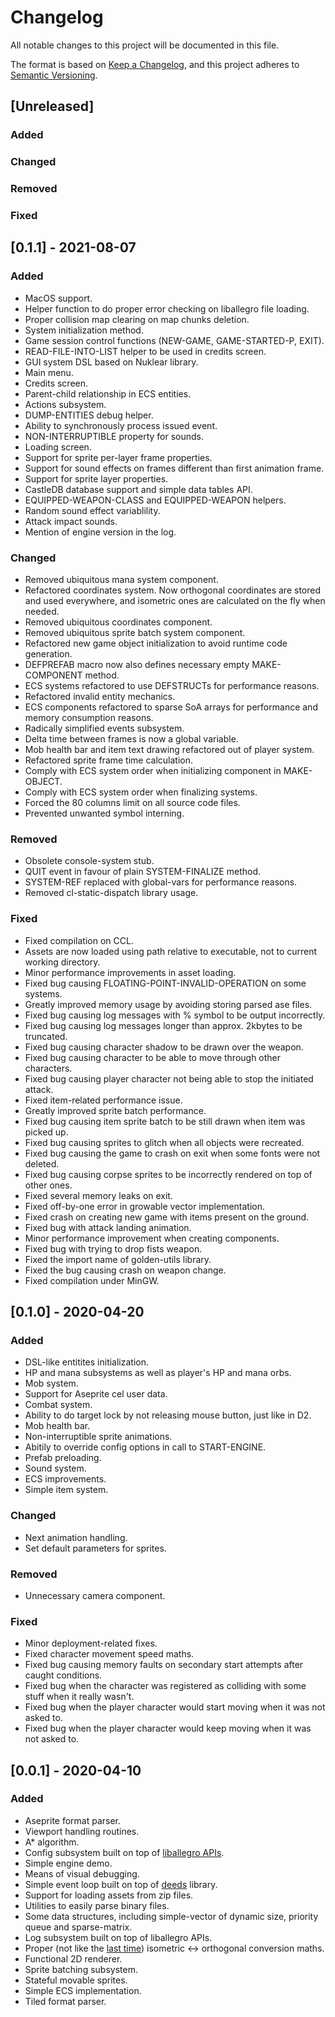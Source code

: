 # Changelog
All notable changes to this project will be documented in this file.

The format is based on [Keep a Changelog](https://keepachangelog.com/en/1.1.0),
and this project adheres to
[Semantic Versioning](https://semver.org/spec/v2.0.0.html).

## [Unreleased]
### Added
### Changed
### Removed
### Fixed

## [0.1.1] - 2021-08-07
### Added
- MacOS support.
- Helper function to do proper error checking on liballegro file loading.
- Proper collision map clearing on map chunks deletion.
- System initialization method.
- Game session control functions (NEW-GAME, GAME-STARTED-P, EXIT).
- READ-FILE-INTO-LIST helper to be used in credits screen.
- GUI system DSL based on Nuklear library.
- Main menu.
- Credits screen.
- Parent-child relationship in ECS entities.
- Actions subsystem.
- DUMP-ENTITIES debug helper.
- Ability to synchronously process issued event.
- NON-INTERRUPTIBLE property for sounds.
- Loading screen.
- Support for sprite per-layer frame properties.
- Support for sound effects on frames different than first animation frame.
- Support for sprite layer properties.
- CastleDB database support and simple data tables API.
- EQUIPPED-WEAPON-CLASS and EQUIPPED-WEAPON helpers.
- Random sound effect variablility.
- Attack impact sounds.
- Mention of engine version in the log.

### Changed
- Removed ubiquitous mana system component.
- Refactored coordinates system. Now orthogonal coordinates are stored and used
  everywhere, and isometric ones are calculated on the fly when needed.
- Removed ubiquitous coordinates component.
- Removed ubiquitous sprite batch system component.
- Refactored new game object initialization to avoid runtime code generation.
- DEFPREFAB macro now also defines necessary empty MAKE-COMPONENT method.
- ECS systems refactored to use DEFSTRUCTs for performance reasons.
- Refactored invalid entity mechanics.
- ECS components refactored to sparse SoA arrays for performance and memory
  consumption reasons.
- Radically simplified events subsystem.
- Delta time between frames is now a global variable.
- Mob health bar and item text drawing refactored out of player system.
- Refactored sprite frame time calculation.
- Comply with ECS system order when initializing component in MAKE-OBJECT.
- Comply with ECS system order when finalizing systems.
- Forced the 80 columns limit on all source code files.
- Prevented unwanted symbol interning.

### Removed
- Obsolete console-system stub.
- QUIT event in favour of plain SYSTEM-FINALIZE method.
- SYSTEM-REF replaced with global-vars for performance reasons.
- Removed cl-static-dispatch library usage.

### Fixed
- Fixed compilation on CCL.
- Assets are now loaded using path relative to executable, not to current
  working directory.
- Minor performance improvements in asset loading.
- Fixed bug causing FLOATING-POINT-INVALID-OPERATION on some systems.
- Greatly improved memory usage by avoiding storing parsed ase files.
- Fixed bug causing log messages with % symbol to be output incorrectly.
- Fixed bug causing log messages longer than approx. 2kbytes to be truncated.
- Fixed bug causing character shadow to be drawn over the weapon.
- Fixed bug causing character to be able to move through other characters.
- Fixed bug causing player character not being able to stop the initiated
  attack.
- Fixed item-related performance issue.
- Greatly improved sprite batch performance.
- Fixed bug causing item sprite batch to be still drawn when item was picked
  up.
- Fixed bug causing sprites to glitch when all objects were recreated.
- Fixed bug causing the game to crash on exit when some fonts were not deleted.
- Fixed bug causing corpse sprites to be incorrectly rendered on top of other
  ones.
- Fixed several memory leaks on exit.
- Fixed off-by-one error in growable vector implementation.
- Fixed crash on creating new game with items present on the ground.
- Fixed bug with attack landing animation.
- Minor performance improvement when creating components.
- Fixed bug with trying to drop fists weapon.
- Fixed the import name of golden-utils library.
- Fixed the bug causing crash on weapon change.
- Fixed compilation under MinGW.

## [0.1.0] - 2020-04-20
### Added
- DSL-like entitites initialization.
- HP and mana subsystems as well as player's HP and mana orbs.
- Mob system.
- Support for Aseprite cel user data.
- Combat system.
- Ability to do target lock by not releasing mouse button, just like in D2.
- Mob health bar.
- Non-interruptible sprite animations.
- Abitily to override config options in call to START-ENGINE.
- Prefab preloading.
- Sound system.
- ECS improvements.
- Simple item system.

### Changed
- Next animation handling.
- Set default parameters for sprites.

### Removed
- Unnecessary camera component.

### Fixed
- Minor deployment-related fixes.
- Fixed character movement speed maths.
- Fixed bug causing memory faults on secondary start attempts after caught
  conditions.
- Fixed bug when the character was registered as colliding with some stuff when
  it really wasn't.
- Fixed bug when the player character would start moving when it was not asked
  to.
- Fixed bug when the player character would keep moving when it was not asked
  to.

## [0.0.1] - 2020-04-10
### Added
- Aseprite format parser.
- Viewport handling routines.
- A* algorithm.
- Config subsystem built on top of
  [liballegro APIs](https://liballeg.org/a5docs/5.2.0/config.html).
- Simple engine demo.
- Means of visual debugging.
- Simple event loop built on top of [deeds](https://github.com/Shinmera/deeds)
  library.
- Support for loading assets from zip files.
- Utilities to easily parse binary files.
- Some data structures, including simple-vector of dynamic size, priority queue
  and sparse-matrix.
- Log subsystem built on top of liballegro APIs.
- Proper (not like the
  [last time](https://awkravchuk.itch.io/darkness-looming))
  isometric <-> orthogonal conversion maths.
- Functional 2D renderer.
- Sprite batching subsystem.
- Stateful movable sprites.
- Simple ECS implementation.
- Tiled format parser.
